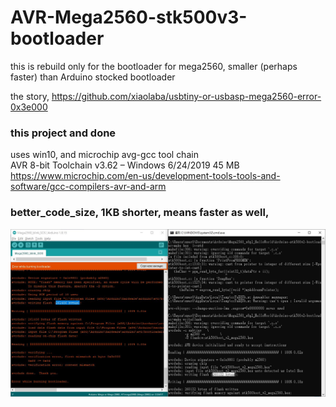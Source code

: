 # AVR-Mega2560-stk500v3-bootloader
this is rebuild only for the bootloader for mega2560, smaller (perhaps faster) than Arduino stocked bootloader  

the story, https://github.com/xiaolaba/usbtiny-or-usbasp-mega2560-error-0x3e000

### this project and done  
uses win10, and microchip avg-gcc tool chain  
AVR 8-bit Toolchain v3.62 – Windows 	6/24/2019 	45 MB  
https://www.microchip.com/en-us/development-tools-tools-and-software/gcc-compilers-avr-and-arm


### better_code_size, 1KB shorter, means faster as well,
![better_code_size.JPG](better_code_size.JPG)  

